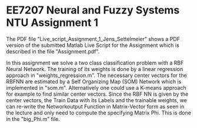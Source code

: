 # EE7207 Neural and Fuzzy Systems NTU Assignment 1

The PDF file "Live_script_Assignment_1_Jens_Settelmeier" shows a PDF version of the submitted Matlab Live Script for the Assignment which is described in the file "Assignment.pdf".

In this assignment we solve a two class classification problem with a RBF Neural Network. The training of its weights is done by a linear regression approach in "weights_regression.m". The necessary center vectors for the RBFNN are estimated by a Self Organizing Map (SOM) Network which is implemented in "som.m". Alternatively one could use a K-means approach for example to find similar center vectors. Since the RBF NN is given by the center vectors, the Train Data with its Labels and the trainable weights, we can re-write the Networkoutput Function in Matrix-Vector form as seen in the lecture and only need to compute the specifying Matrix Phi. This is done in the "big_Phi.m" file.  




